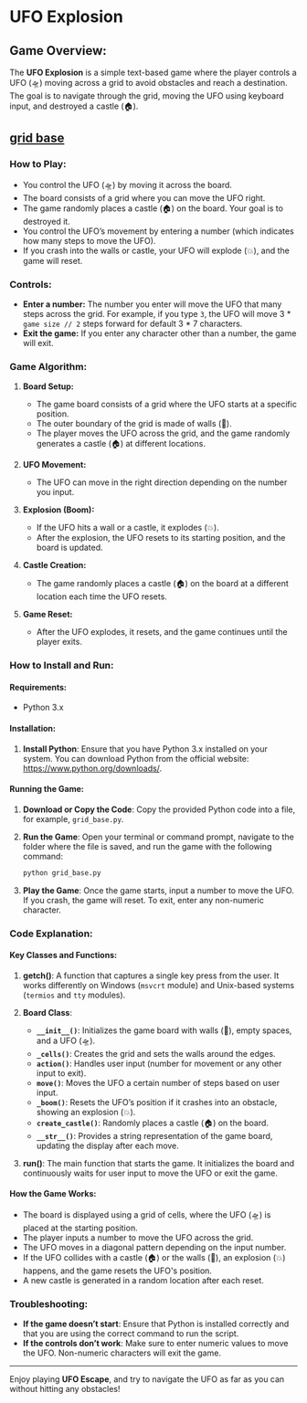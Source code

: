 # UFO Explosion

## Game Overview:
The **UFO Explosion** is a simple text-based game where the player controls a UFO (🛸) moving across a grid to avoid obstacles and reach a destination. The goal is to navigate through the grid, moving the UFO using keyboard input, and destroyed a castle (🏠).


## [grid base](./grid_base.py)
### How to Play:
- You control the UFO (🛸) by moving it across the board.
- The board consists of a grid where you can move the UFO right.
- The game randomly places a castle (🏠) on the board. Your goal is to destroyed it.
- You control the UFO’s movement by entering a number (which indicates how many steps to move the UFO).
- If you crash into the walls or castle, your UFO will explode (💥), and the game will reset.

### Controls:
- **Enter a number:** The number you enter will move the UFO that many steps across the grid. For example, if you type `3`, the UFO will move 3 * `game size // 2` steps forward for default 3 * 7 characters.
- **Exit the game:** If you enter any character other than a number, the game will exit.

### Game Algorithm:
1. **Board Setup:**
   - The game board consists of a grid where the UFO starts at a specific position.
   - The outer boundary of the grid is made of walls (🔹).
   - The player moves the UFO across the grid, and the game randomly generates a castle (🏠) at different locations.

2. **UFO Movement:**
   - The UFO can move in the right direction depending on the number you input.
3. **Explosion (Boom):**
   - If the UFO hits a wall or a castle, it explodes (💥).
   - After the explosion, the UFO resets to its starting position, and the board is updated.

4. **Castle Creation:**
   - The game randomly places a castle (🏠) on the board at a different location each time the UFO resets.

5. **Game Reset:**
   - After the UFO explodes, it resets, and the game continues until the player exits.

### How to Install and Run:
#### Requirements:
- Python 3.x

#### Installation:
1. **Install Python**: Ensure that you have Python 3.x installed on your system. You can download Python from the official website: https://www.python.org/downloads/.

#### Running the Game:
1. **Download or Copy the Code**: Copy the provided Python code into a file, for example, `grid_base.py`.

2. **Run the Game**: Open your terminal or command prompt, navigate to the folder where the file is saved, and run the game with the following command:
   ```bash
   python grid_base.py
   ```

3. **Play the Game**: Once the game starts, input a number to move the UFO. If you crash, the game will reset. To exit, enter any non-numeric character.

### Code Explanation:

#### Key Classes and Functions:

1. **getch()**: A function that captures a single key press from the user. It works differently on Windows (`msvcrt` module) and Unix-based systems (`termios` and `tty` modules).

2. **Board Class**:
   - **`__init__()`**: Initializes the game board with walls (🔹), empty spaces, and a UFO (🛸).
   - **`_cells()`**: Creates the grid and sets the walls around the edges.
   - **`action()`**: Handles user input (number for movement or any other input to exit).
   - **`move()`**: Moves the UFO a certain number of steps based on user input.
   - **`_boom()`**: Resets the UFO’s position if it crashes into an obstacle, showing an explosion (💥).
   - **`create_castle()`**: Randomly places a castle (🏠) on the board.
   - **`__str__()`**: Provides a string representation of the game board, updating the display after each move.

3. **run()**: The main function that starts the game. It initializes the board and continuously waits for user input to move the UFO or exit the game.

#### How the Game Works:
- The board is displayed using a grid of cells, where the UFO (🛸) is placed at the starting position.
- The player inputs a number to move the UFO across the grid.
- The UFO moves in a diagonal pattern depending on the input number.
- If the UFO collides with a castle (🏠) or the walls (🔹), an explosion (💥) happens, and the game resets the UFO's position.
- A new castle is generated in a random location after each reset.

### Troubleshooting:
- **If the game doesn’t start**: Ensure that Python is installed correctly and that you are using the correct command to run the script.
- **If the controls don’t work**: Make sure to enter numeric values to move the UFO. Non-numeric characters will exit the game.

---

Enjoy playing **UFO Escape**, and try to navigate the UFO as far as you can without hitting any obstacles!
